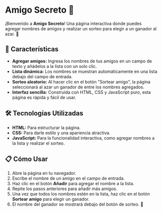 # Amigo Secreto 🎁

¡Bienvenido a **Amigo Secreto**! Una página interactiva donde puedes agregar nombres de amigos y realizar un sorteo para elegir a un ganador al azar. 🎉

## 🚀 Características
- **Agregar amigos:** Ingresa los nombres de tus amigos en un campo de texto y añádelos a la lista con un solo clic.
- **Lista dinámica:** Los nombres se muestran automáticamente en una lista debajo del campo de entrada.
- **Sorteo aleatorio:** Al hacer clic en el botón "Sortear amigo", la página seleccionará al azar un ganador de entre los nombres agregados.
- **Interfaz sencilla:** Construida con HTML, CSS y JavaScript puro, esta página es rápida y fácil de usar.

## 🛠️ Tecnologías Utilizadas
- **HTML:** Para estructurar la página.
- **CSS:** Para darle estilo y una apariencia atractiva.
- **JavaScript:** Para la funcionalidad interactiva, como agregar nombres a la lista y realizar el sorteo.

## 📋 Cómo Usar
1. Abre la página en tu navegador.
2. Escribe el nombre de un amigo en el campo de entrada.
3. Haz clic en el botón **Añadir** para agregar el nombre a la lista.
4. Repite los pasos anteriores para añadir más amigos.
5. Una vez que todos los nombres estén en la lista, haz clic en el botón **Sortear amigo** para elegir un ganador.
6. El nombre del ganador se mostrará debajo del botón de sorteo. 🎊